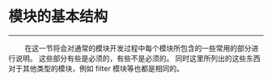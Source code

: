 # 模块的基本结构
***

&emsp;&emsp;
在这一节将会对通常的模块开发过程中每个模块所包含的一些常用的部分进行说明。
这些部分有些是必须的，有些不是必须的。
同时这里所列出的这些东西对于其他类型的模块，例如 filter 模块等也都是相同的。